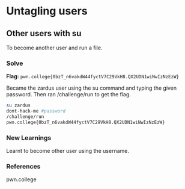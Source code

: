 # Untagling users

## Other users with su
To become another user and run a file.

### Solve
**Flag:** `pwn.college{0bzT_n6vakdW44fyctV7C29VkH8.QX2UDN1wiNwIzNzEzW}`

Became the zardus user using the su command and typing the given password. Then ran /challenge/run to get the flag.

```bash
su zardus
dont-hack-me #password
/challenge/run
pwn.college{0bzT_n6vakdW44fyctV7C29VkH8.QX2UDN1wiNwIzNzEzW}
```

### New Learnings
Learnt to become other user using the username.

### References 
pwn.college
